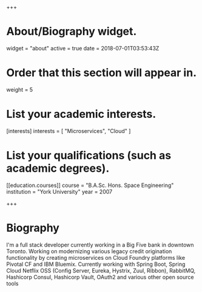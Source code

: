 +++
# About/Biography widget.
widget = "about"
active = true
date = 2018-07-01T03:53:43Z

# Order that this section will appear in.
weight = 5

# List your academic interests.
[interests]
  interests = [
    "Microservices",
    "Cloud"
  ]

# List your qualifications (such as academic degrees).
[[education.courses]]
  course = "B.A.Sc. Hons. Space Engineering"
  institution = "York University"
  year = 2007
 
+++

# Biography

I'm a full stack developer currently working in a Big Five bank in downtown Toronto.  Working on modernizing various legacy credit origination functionality by creating microservices on Cloud Foundry platforms like Pivotal CF and IBM Bluemix.  Currently working with Spring Boot, Spring Cloud Netflix OSS (Config Server, Eureka, Hystrix, Zuul, Ribbon), RabbitMQ, Hashicorp Consul, Hashicorp Vault, OAuth2 and various other open source tools

